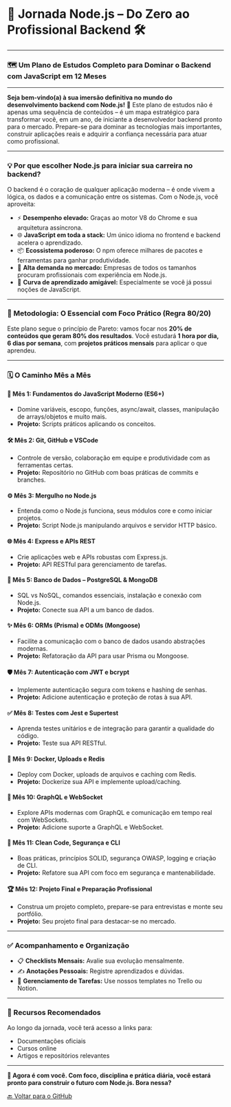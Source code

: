 # 🚀 Jornada Node.js – Do Zero ao Profissional Backend 🛠️

---

### 🗺️ Um Plano de Estudos Completo para Dominar o Backend com JavaScript em 12 Meses

---

**Seja bem-vindo(a) à sua imersão definitiva no mundo do desenvolvimento backend com Node.js!** 🌟
Este plano de estudos não é apenas uma sequência de conteúdos – é um mapa estratégico para transformar você, em um ano, de iniciante a desenvolvedor backend pronto para o mercado. Prepare-se para dominar as tecnologias mais importantes, construir aplicações reais e adquirir a confiança necessária para atuar como profissional.

---

### 💡 Por que escolher Node.js para iniciar sua carreira no backend?

O backend é o coração de qualquer aplicação moderna – é onde vivem a lógica, os dados e a comunicação entre os sistemas. Com o Node.js, você aproveita:

- ⚡ **Desempenho elevado:** Graças ao motor V8 do Chrome e sua arquitetura assíncrona.
- 🌐 **JavaScript em toda a stack:** Um único idioma no frontend e backend acelera o aprendizado.
- 📦 **Ecossistema poderoso:** O npm oferece milhares de pacotes e ferramentas para ganhar produtividade.
- 🏢 **Alta demanda no mercado:** Empresas de todos os tamanhos procuram profissionais com experiência em Node.js.
- 🌱 **Curva de aprendizado amigável:** Especialmente se você já possui noções de JavaScript.

---

### 🎯 Metodologia: O Essencial com Foco Prático (Regra 80/20)

Este plano segue o princípio de Pareto: vamos focar nos **20% de conteúdos que geram 80% dos resultados**. Você estudará **1 hora por dia, 6 dias por semana**, com **projetos práticos mensais** para aplicar o que aprendeu.

---

### 🗓️ O Caminho Mês a Mês

#### 📘 Mês 1: Fundamentos do JavaScript Moderno (ES6+)

- Domine variáveis, escopo, funções, async/await, classes, manipulação de arrays/objetos e muito mais.
- **Projeto:** Scripts práticos aplicando os conceitos.

#### 🛠️ Mês 2: Git, GitHub e VSCode

- Controle de versão, colaboração em equipe e produtividade com as ferramentas certas.
- **Projeto:** Repositório no GitHub com boas práticas de commits e branches.

#### ⚙️ Mês 3: Mergulho no Node.js

- Entenda como o Node.js funciona, seus módulos core e como iniciar projetos.
- **Projeto:** Script Node.js manipulando arquivos e servidor HTTP básico.

#### 🌐 Mês 4: Express e APIs REST

- Crie aplicações web e APIs robustas com Express.js.
- **Projeto:** API RESTful para gerenciamento de tarefas.

#### 💾 Mês 5: Banco de Dados – PostgreSQL & MongoDB

- SQL vs NoSQL, comandos essenciais, instalação e conexão com Node.js.
- **Projeto:** Conecte sua API a um banco de dados.

#### ✨ Mês 6: ORMs (Prisma) e ODMs (Mongoose)

- Facilite a comunicação com o banco de dados usando abstrações modernas.
- **Projeto:** Refatoração da API para usar Prisma ou Mongoose.

#### 🛡️ Mês 7: Autenticação com JWT e bcrypt

- Implemente autenticação segura com tokens e hashing de senhas.
- **Projeto:** Adicione autenticação e proteção de rotas à sua API.

#### ✅ Mês 8: Testes com Jest e Supertest

- Aprenda testes unitários e de integração para garantir a qualidade do código.
- **Projeto:** Teste sua API RESTful.

#### 🐳 Mês 9: Docker, Uploads e Redis

- Deploy com Docker, uploads de arquivos e caching com Redis.
- **Projeto:** Dockerize sua API e implemente upload/caching.

#### 📡 Mês 10: GraphQL e WebSocket

- Explore APIs modernas com GraphQL e comunicação em tempo real com WebSockets.
- **Projeto:** Adicione suporte a GraphQL e WebSocket.

#### 🧼 Mês 11: Clean Code, Segurança e CLI

- Boas práticas, princípios SOLID, segurança OWASP, logging e criação de CLI.
- **Projeto:** Refatore sua API com foco em segurança e mantenabilidade.

#### 🏆 Mês 12: Projeto Final e Preparação Profissional

- Construa um projeto completo, prepare-se para entrevistas e monte seu portfólio.
- **Projeto:** Seu projeto final para destacar-se no mercado.

---

### ✅ Acompanhamento e Organização

- 📋 **Checklists Mensais:** Avalie sua evolução mensalmente.
- ✍️ **Anotações Pessoais:** Registre aprendizados e dúvidas.
- 📌 **Gerenciamento de Tarefas:** Use nossos templates no Trello ou Notion.

---

### 🔗 Recursos Recomendados

Ao longo da jornada, você terá acesso a links para:

- Documentações oficiais
- Cursos online
- Artigos e repositórios relevantes

---

**🚀 Agora é com você. Com foco, disciplina e prática diária, você estará pronto para construir o futuro com Node.js. Bora nessa?**


[🔙 Voltar para o GitHub](https://github.com/VenturaCerqueira/Estudo---Node--2025)
